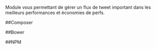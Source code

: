 Module vous permettant de gérer un flux de tweet important dans les meilleurs performances et économies de perfs.

##Composer

##Bower

##NPM